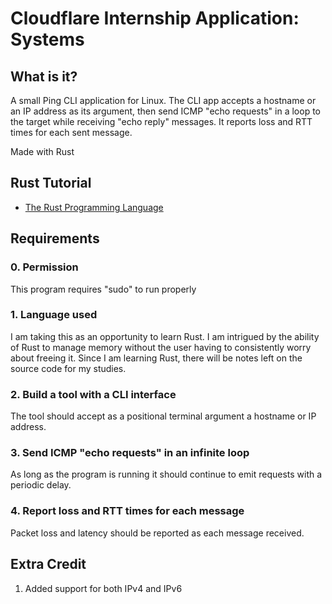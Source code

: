 # Cloudflare Internship Application: Systems

## What is it?

A small Ping CLI application for Linux.
The CLI app accepts a hostname or an IP address as its argument, then send ICMP "echo requests" in a loop to the target while receiving "echo reply" messages.
It reports loss and RTT times for each sent message.

Made with Rust

## Rust Tutorial

- [The Rust Programming Language](https://doc.rust-lang.org/book/index.html)

## Requirements

### 0. Permission

This program requires "sudo" to run properly

### 1. Language used

I am taking this as an opportunity to learn Rust. I am intrigued by the ability of Rust to manage memory without the user having to consistently worry about freeing it. Since I am learning Rust, there will be notes left on the source code for my studies.

### 2. Build a tool with a CLI interface

The tool should accept as a positional terminal argument a hostname or IP address.

### 3. Send ICMP "echo requests" in an infinite loop

As long as the program is running it should continue to emit requests with a periodic delay.

### 4. Report loss and RTT times for each message

Packet loss and latency should be reported as each message received.

## Extra Credit

1. Added support for both IPv4 and IPv6